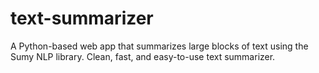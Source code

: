 # text-summarizer
A Python-based web app that summarizes large blocks of text using the Sumy NLP library. Clean, fast, and easy-to-use text summarizer.
